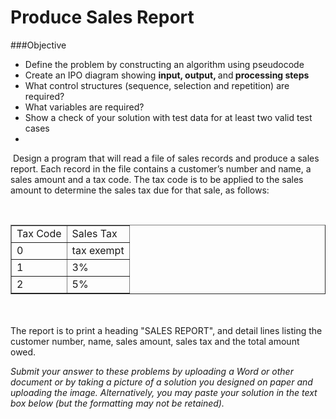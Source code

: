 # Produce Sales Report

###Objective
* Define the problem by constructing an algorithm using pseudocode
* Create an IPO diagram showing <strong>input, output, </strong>and<strong> processing steps</strong>
* What control structures (sequence, selection and repetition) are required?
* What variables are required?
* Show a check of your solution with test data for at least two valid test cases
* 

<p>&nbsp;Design a program that will read a file of sales records and produce a sales report. Each&nbsp;record in the file contains a customer&rsquo;s number and name, a sales amount and a tax&nbsp;code. The tax code is to be applied to the sales amount to determine the sales tax due&nbsp;for that sale, as follows:</p>
<p>&nbsp;</p>
<table border="1">
<tbody>
<tr>
<td>Tax Code</td>
<td>Sales Tax</td>
</tr>
<tr>
<td>0</td>
<td>tax exempt</td>
</tr>
<tr>
<td>1</td>
<td>3%</td>
</tr>
<tr>
<td>2</td>
<td>5%</td>
</tr>
</tbody>
</table>
<p><br /><br />The report is to print a heading "SALES REPORT", and detail lines listing the customer number, name, sales amount, sales tax and the total amount owed.</p>
<p><em>Submit your answer to these problems by uploading a Word or other document or by taking a picture of a solution you designed on paper and uploading the image. Alternatively, you may paste your solution in the text box below (but the formatting may not be retained).</em></p>
<p>&nbsp;</p>